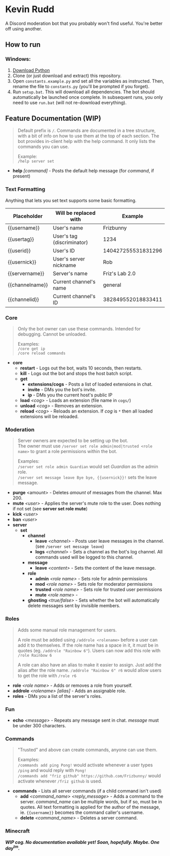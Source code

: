 # Kevin Rudd
A Discord moderation bot that you probably won't find useful. You're better off using another.

## How to run

### Windows:
1. [Download Python](https://www.python.org/downloads/)
2. Clone (or just download and extract) this repository.
3. Open `constants.example.py` and set all the variables as instructed. Then, rename the file to `constants.py` (you'll be prompted if you forget).
4. Run `setup.bat`. This will download all dependencies. The bot should automatically be launched once complete.
In subsequent runs, you only need to use `run.bat` (will not re-download everything).

## Feature Documentation (WIP)
> Default prefix is `/`. Commands are documented in a tree structure, with a bit of info on how to use them at the top of each section.
> The bot provides in-client help with the help command. It only lists the commands you can use.
>
> Example:  
> `/help server set`

* **help** *\[command\]* - Posts the default help message (for *command*, if present)

### Text Formatting
Anything that lets you set text supports some basic formatting.

| Placeholder     | Will be replaced with      | Example            |
|-----------------|----------------------------|--------------------|
| {{username}}    | User's name                | Frizbunny          |
| {{usertag}}     | User's tag (discriminator) | 1234               |
| {{userid}}      | User's ID                  | 140427255531831296 |
| {{usernick}}    | User's server nickname     | Rob                |
| {{servername}}  | Server's name              | Friz's Lab 2.0     |
| {{channelname}} | Current channel's name     | general            |
| {{channelid}}   | Current channel's ID       | 382849552018833411 |


### Core
> Only the bot owner can use these commands. Intended for debugging. Cannot be unloaded.
>
> Examples:  
> `/core get ip`  
> `/core reload commands`

* **core**
  * **restart** - Logs out the bot, waits 10 seconds, then restarts.
  * **kill** - Logs out the bot and stops the host batch script.
  * **get**
    * **extensions/cogs** - Posts a list of loaded extensions in chat.
    * **invite** - DMs you the bot's invite.
    * **ip** - DMs you the current host's public IP
  * **load** *\<cog\>* - Loads an extension (file name in `cogs/`)
  * **unload** *\<cog\>* - Removes an extension.
  * **reload** *\<cog\>* - Reloads an extension. If *cog* is `*` then all loaded extensions will be reloaded.
### Moderation
> Server owners are expected to be setting up the bot.  
> The owner must use `/server set role admin|mod|trusted <role name>` to grant a role permissions within the bot.
> 
> Examples:  
> `/server set role admin Guardian` would set *Guardian* as the admin role.  
> `/server set message leave Bye bye, {{usernick}}!` sets the leave message.

* **purge** \<amount\> - Deletes *amount* of messages from the channel. Max 200.
* **mute** *\<user\>* - Applies the server's mute role to the user. 
Does nothing if not set (see **server set role mute**)
* **kick** *\<user\>*
* **ban** *\<user\>*
* **server**
  * **set**
    * **channel**
      * **leave** *\<channel\>* - Posts user leave messages in the channel. (see `/server set message leave`)
      * **logs** *\<channel\>* - Sets a channel as the bot's log channel. 
      All commands used will be logged to this channel.
    * **message**
      * **leave** *\<content\>* - Sets the content of the leave message.
    * **role**
      * **admin** *\<role name\>* - Sets role for admin permissions
      * **mod** *\<role name\>* - Sets role for moderator permissions
      * **trusted** *\<role name\>* - Sets role for trusted user permissions
      * **mute** *\<role name\>* - 
    * **ghosting** *<true/false>* - Sets whether the bot will automatically delete messages sent by
    invisible members.

### Roles
> Adds some manual role management for users.
>
> A role must be added using `/addrole <rolename>` before a user can add it to themselves.
> If the role name has a space in it, it must be in quotes (eg. `/addrole "Rainbow 6"`).
> Users can now add this role with `/role Rainbow 6`
>
> A role can also have an alias to make it easier to assign. Just add the alias after the role name.
> `/addrole "Rainbow 6" r6` would allow users to get the role with `/role r6`

* **role** *\<role name\>* - Adds or removes a role from yourself.
* **addrole** *\<rolename\>* *\[alias\]* - Adds an assignable role.
* **roles** - DMs you a list of the server's roles.

### Fun
* **echo** *\<message\>* - Repeats any message sent in chat. *message* must be under 300 characters.
### Commands
> "Trusted" and above can create commands, anyone can use them.
>
> Examples:  
> `/commands add ping Pong!` would activate whenever a user types `/ping` and would reply with `Pong!`  
> `/commands add "friz github" https://github.com/Frizbunny/` would activate whenever `/friz github` is used.
* **commands** - Lists all server commands (if a child command isn't used)
  * **add** *\<command_name\> \<reply_message\>* - Adds a command to the server. *command_name* can be multiple words,
  but if so, must be in quotes. All text formatting is applied for the author of the message, ie. `{{username}}`
  becomes the command caller's username.
  * **delete** *\<command_name\>* - Deletes a server command.
### Minecraft
***WIP cog. No documentation available yet! Soon, hopefully. Maybe. One day<sup>tm</sup>.***
